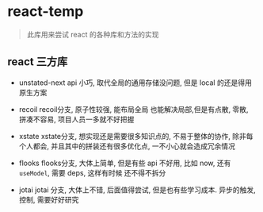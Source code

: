 # react-temp

> 此库用来尝试 react 的各种库和方法的实现


## react 三方库

- unstated-next  api 小巧, 取代全局的通用存储没问题,  但是 local 的还是得用原生方案

- recoil  recoil分支, 原子性较强, 能布局全局 也能解决局部,但是有点散, 零散, 拼凑不容易, 项目人员一多就不好把握

- xstate xstate分支,  想实现还是需要很多知识点的, 不易于整体的协作, 除非每个人都会, 并且其中的拼装还有很多优化点, 一不小心就会造成冗余情况

- flooks flooks分支, 大体上简单,  但是有些 api 不好用, 比如 now,  还有 `useModel`, 需要 deps, 这样有时候 还不得不拆分

- jotai jotai 分支, 大体上不错, 后面值得尝试, 但是也有些学习成本. 异步的触发,控制, 需要好好研究
